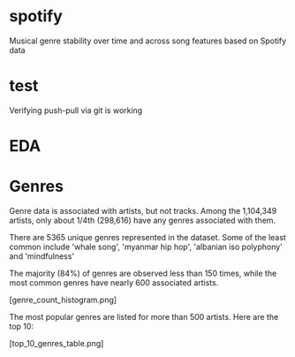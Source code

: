 # spotify
Musical genre stability over time and across song features based on Spotify data

# test
Verifying push-pull via git is working

# EDA
# Genres

Genre data is associated with artists, but not tracks.
Among the 1,104,349 artists, only about 1/4th (298,616) have any genres associated with them.

There are 5365 unique genres represented in the dataset. Some of the least common include 'whale song', 'myanmar hip hop', 'albanian iso polyphony' and 'mindfulness'

The majority (84%) of genres are observed less than 150 times, while the most common genres have nearly 600 associated artists.

[genre_count_histogram.png]

The most popular genres are listed for more than 500 artists. Here are the top 10:

[top_10_genres_table.png]


